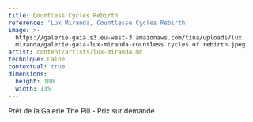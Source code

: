 ```yaml
---
title: Countless Cycles Rebirth
reference: 'Lux Miranda, Countlesse Cycles Rebirth'
image: >-
  https://galerie-gaia.s3.eu-west-3.amazonaws.com/tina/uploads/lux
  miranda/galerie-gaia-lux-miranda-countless cycles of rebirth.jpeg
artist: content/artists/lux-miranda.md
technique: Laine
contextual: true
dimensions:
  height: 100
  width: 135
---
```


Prêt de la Galerie The Pill - Prix sur demande 
